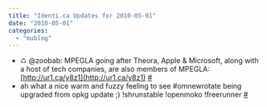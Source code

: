 ```yaml
---
title: "Identi.ca Updates for 2010-05-01"
date: "2010-05-01"
categories: 
  - "mublog"
---
```


- ♺ @zoobab: MPEGLA going after Theora, Apple & Microsoft, along with a host of tech companies, are also members of MPEGLA: [http://ur1.ca/y8z1](http://ur1.ca/y8z1) [#](http://identi.ca/notice/30674722)
- ah what a nice warm and fuzzy feeling to see #omnewrotate being upgraded from opkg update ;) !shrunstable !openmoko !freerunner [#](http://identi.ca/notice/30710172)

